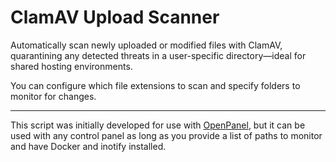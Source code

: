# ClamAV Upload Scanner

Automatically scan newly uploaded or modified files with ClamAV, quarantining any detected threats in a user-specific directory—ideal for shared hosting environments.

You can configure which file extensions to scan and specify folders to monitor for changes.

-----

This script was initially developed for use with [OpenPanel](https://openpanel.com), but it can be used with any control panel as long as you provide a list of paths to monitor and have Docker and inotify installed.
